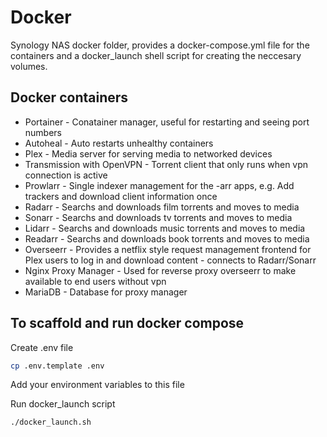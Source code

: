 # Docker
Synology NAS docker folder, provides a docker-compose.yml file for the containers and a docker_launch shell script for creating the neccesary volumes.

## Docker containers
- Portainer - Conatainer manager, useful for restarting and seeing port numbers
- Autoheal - Auto restarts unhealthy containers
- Plex - Media server for serving media to networked devices
- Transmission with OpenVPN - Torrent client that only runs when vpn connection is active
- Prowlarr - Single indexer management for the -arr apps, e.g. Add trackers and download client information once
- Radarr - Searchs and downloads film torrents and moves to media
- Sonarr - Searchs and downloads tv torrents and moves to media
- Lidarr - Searchs and downloads music torrents and moves to media
- Readarr - Searchs and downloads book torrents and moves to media
- Overseerr - Provides a netflix style request management frontend for Plex users to log in and download content - connects to Radarr/Sonarr
- Nginx Proxy Manager - Used for reverse proxy overseerr to make available to end users without vpn
- MariaDB - Database for proxy manager

## To scaffold and run docker compose
Create .env file
```bash
cp .env.template .env
```
Add your environment variables to this file

Run docker_launch script
```bash
./docker_launch.sh
```
